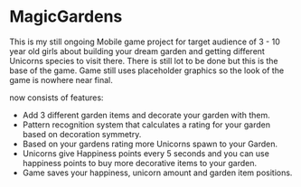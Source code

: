 # MagicGardens
This is my still ongoing Mobile game project for target audience of 3 - 10 year old girls about building your dream garden and getting different Unicorns species to visit there. There is still lot to be done but this is the base of the game. Game still uses placeholder graphics so the look of the game is nowhere near final.

now consists of features:
- Add 3 different garden items and decorate your garden with them.
- Pattern recognition system that calculates a rating for your garden based on decoration symmetry.
- Based on your gardens rating more Unicorns spawn to your Garden.
- Unicorns give Happiness points every 5 seconds and you can use happiness points to buy more decorative items to your garden.
- Game saves your happiness, unicorn amount and garden item positions.

